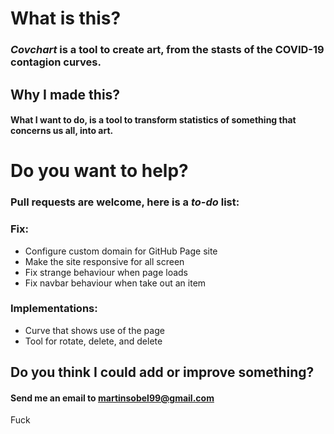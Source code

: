 # What is this?
### _Covchart_ is a tool to create art, from the stasts of the COVID-19 contagion curves.

## Why I made this?
#### What I want to do, is a tool to transform statistics of something that concerns us all, into art.

# Do you want to help?
### Pull requests are welcome, here is a *to-do* list:

### **Fix:**
- Configure custom domain for GitHub Page site
- Make the site responsive for all screen
- Fix strange behaviour when page loads
- Fix navbar behaviour when take out an item

### **Implementations:**
- Curve that shows use of the page
- Tool for rotate, delete, and delete

## Do you think I could add or improve something?
#### Send me an email to martinsobel99@gmail.com
Fuck